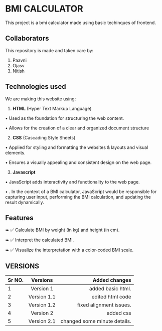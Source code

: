 
# BMI CALCULATOR

This project is a bmi calculator made using basic techinques of frontend.



## Collaborators
This repository is made and taken care by:
1. Paavni 
2. Ojasv
3. Nitish
## Technologies used
We are making this website using:
1. **HTML** (Hyper Text Markup Language)

•	Used as the foundation for structuring the web content.

•	Allows for the creation of a clear and organized document structure

2. **CSS** (Cascading Style Sheets)

•	Applied for styling and formatting the websites & layouts and visual elements.

•	Ensures a visually appealing and consistent design on the web page.

3. **Javascript**

•	JavaScript adds interactivity and functionality to the web page.

•	. In the context of a BMI calculator, JavaScript would be responsible for capturing user input, performing the BMI calculation, and updating the result dynamically.


## Features
➠ ✅ Calculate BMI by weight (in kg) and height (in cm).

➠ ✅ Interpret the calculated BMI.

➠ ✅ Visualize the interpretation with a color-coded BMI scale.

## VERSIONS
| Sr NO. | Versions | Added changes  |
|:-----|:--------:|------:|
| 1   | Version 1| added basic html.|
| 2   | Version 1.1  | edited html code  |
| 3   | Version 1.2  |  fixed alignment issues.  |
| 4   | Version 2 | added css  |
| 5   | Version 2.1  |  changed some minute details.  |

